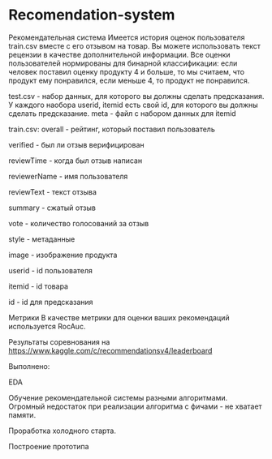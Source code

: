# Recomendation-system
Рекомендательная система
Имеется история оценок пользователя train.csv вместе с его отзывом на товар. Вы можете использовать текст рецензии в качестве дополнительной информации. Все оценки пользователей нормированы для бинарной классификации: если человек поставил оценку продукту 4 и больше, то мы считаем, что продукт ему понравился, если меньше 4, то продукт не понравился.

test.csv - набор данных, для которого вы должны сделать предсказания. У каждого наобора userid, itemid есть свой id, для которого вы должны сделать предсказание.
meta - файл с набором данных для itemid

train.csv:
overall - рейтинг, который поставил пользователь

verified - был ли отзыв верифицирован

reviewTime - когда был отзыв написан

reviewerName - имя пользователя

reviewText - текст отзыва

summary - сжатый отзыв

vote - количество голосований за отзыв

style - метаданные

image - изображение продукта

userid - id пользователя

itemid - id товара

id - id для предсказания

Метрики
В качестве метрики для оценки ваших рекомендаций используется RocAuc.

Результаты соревнования на https://www.kaggle.com/c/recommendationsv4/leaderboard

Выполнено:

EDA

Обучение рекомендательной системы разными алгоритмами. Огромный недостаток при реализации алгоритма с фичами  - не хватает памяти.

Проработка холодного старта.

Построение прототипа

